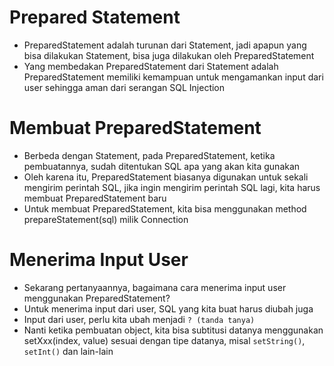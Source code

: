 # Prepared Statement

- PreparedStatement adalah turunan dari Statement, jadi apapun yang bisa dilakukan Statement, bisa juga dilakukan oleh PreparedStatement
- Yang membedakan PreparedStatement dari Statement adalah PreparedStatement memiliki kemampuan untuk mengamankan input dari user sehingga aman dari serangan SQL Injection

# Membuat PreparedStatement

- Berbeda dengan Statement, pada PreparedStatement, ketika pembuatannya, sudah ditentukan SQL apa yang akan kita gunakan
- Oleh karena itu, PreparedStatement biasanya digunakan untuk sekali mengirim perintah SQL, jika ingin mengirim perintah SQL lagi, kita harus membuat PreparedStatement baru
- Untuk membuat PreparedStatement, kita bisa menggunakan method prepareStatement(sql) milik Connection

# Menerima Input User

- Sekarang pertanyaannya, bagaimana cara menerima input user menggunakan PreparedStatement?
- Untuk menerima input dari user, SQL yang kita buat harus diubah juga
- Input dari user, perlu kita ubah menjadi `? (tanda tanya)`
- Nanti ketika pembuatan object, kita bisa subtitusi datanya menggunakan setXxx(index, value) sesuai dengan tipe datanya, misal `setString()`, `setInt()` dan lain-lain